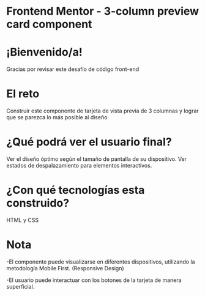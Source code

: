 # Frontend Mentor - 3-column preview card component

# ¡Bienvenido/a!

Gracias por revisar este desafío de código front-end

# El reto

Construir este componente de tarjeta de vista previa de 3 columnas y lograr que se parezca lo más posible al diseño.

# ¿Qué podrá ver el usuario final?

Ver el diseño óptimo según el tamaño de pantalla de su dispositivo.
Ver estados de despalazamiento para elementos interactivos.

# ¿Con qué tecnologías esta construido?

HTML y CSS

# Nota

-El componente puede visualizarse en diferentes dispositivos, utilizando la metodología Mobile First. (Responsive Design)

-El usuario puede interactuar con los botones de la tarjeta de manera superficial.

